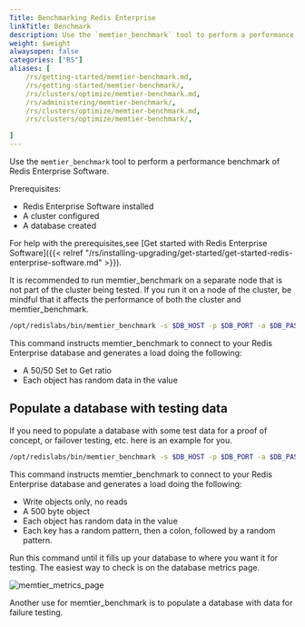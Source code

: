 ```yaml
---
Title: Benchmarking Redis Enterprise
linkTitle: Benchmark
description: Use the `memtier_benchmark` tool to perform a performance benchmark of Redis Enterprise Software.
weight: $weight
alwaysopen: false
categories: ["RS"]
aliases: [
    /rs/getting-started/memtier-benchmark.md,
    /rs/getting-started/memtier-benchmark/,
    /rs/clusters/optimize/memtier-benchmark.md,
    /rs/administering/memtier-benchmark/,
    /rs/clusters/optimize/memtier-benchmark.md,
    /rs/clusters/optimize/memtier-benchmark/,

]
---
```


Use the `memtier_benchmark` tool to perform a performance benchmark of Redis Enterprise Software.

Prerequisites:

- Redis Enterprise Software installed
- A cluster configured
- A database created

For help with the prerequisites,see [Get started with Redis Enterprise Software]({{< relref "/rs/installing-upgrading/get-started/get-started-redis-enterprise-software.md" >}}).

It is recommended to run memtier_benchmark on a separate node that is
not part of the cluster being tested. If you run it on a node of the
cluster, be mindful that it affects the performance of both the
cluster and memtier_benchmark.

```sh
/opt/redislabs/bin/memtier_benchmark -s $DB_HOST -p $DB_PORT -a $DB_PASSWORD -t 4 -R --ratio=1:1
```

This command instructs memtier_benchmark to connect to your Redis
Enterprise database and generates a load doing the following:

- A 50/50 Set to Get ratio
- Each object has random data in the value

## Populate a database with testing data

If you need to populate a database with some test data for a proof of
concept, or failover testing, etc. here is an example for you.

```sh
/opt/redislabs/bin/memtier_benchmark -s $DB_HOST -p $DB_PORT -a $DB_PASSWORD -R -n allkeys -d 500 --key-pattern=P:P --ratio=1:0
```

This command instructs memtier_benchmark to connect to your Redis
Enterprise database and generates a load doing the following:

- Write objects only, no reads
- A 500 byte object
- Each object has random data in the value
- Each key has a random pattern, then a colon, followed by a
    random pattern.

Run this command until it fills up your database to where you want it
for testing. The easiest way to check is on the database metrics page.

![memtier_metrics_page](/images/rs/memtier_metrics_page.png)

Another use for memtier_benchmark is to populate a database with data
for failure testing.
